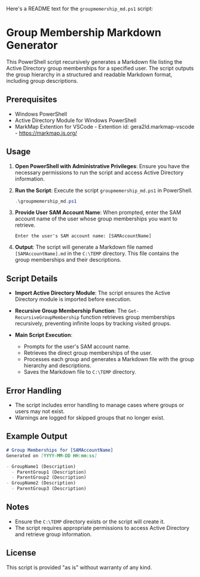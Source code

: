 Here's a README text for the `groupmemership_md.ps1` script:


# Group Membership Markdown Generator

This PowerShell script recursively generates a Markdown file listing the Active Directory group memberships for a specified user. The script outputs the group hierarchy in a structured and readable Markdown format, including group descriptions.

## Prerequisites

- Windows PowerShell
- Active Directory Module for Windows PowerShell
- MarkMap Extention for VSCode - Extention id: gera2ld.markmap-vscode - https://markmap.js.org/

## Usage

1. **Open PowerShell with Administrative Privileges**:
   Ensure you have the necessary permissions to run the script and access Active Directory information.

2. **Run the Script**:
   Execute the script `groupmemership_md.ps1` in PowerShell.

   ```powershell
   .\groupmemership_md.ps1
   ```

3. **Provide User SAM Account Name**:
   When prompted, enter the SAM account name of the user whose group memberships you want to retrieve.

   ```plaintext
   Enter the user's SAM account name: [SAMAccountName]
   ```

4. **Output**:
   The script will generate a Markdown file named `[SAMAccountName].md` in the `C:\TEMP` directory. This file contains the group memberships and their descriptions.

## Script Details

- **Import Active Directory Module**:
  The script ensures the Active Directory module is imported before execution.

- **Recursive Group Membership Function**:
  The `Get-RecursiveGroupMembership` function retrieves group memberships recursively, preventing infinite loops by tracking visited groups.

- **Main Script Execution**:
  - Prompts for the user's SAM account name.
  - Retrieves the direct group memberships of the user.
  - Processes each group and generates a Markdown file with the group hierarchy and descriptions.
  - Saves the Markdown file to `C:\TEMP` directory.

## Error Handling

- The script includes error handling to manage cases where groups or users may not exist.
- Warnings are logged for skipped groups that no longer exist.

## Example Output

```markdown
# Group Memberships for [SAMAccountName]
Generated on [YYYY-MM-DD HH:mm:ss]

- GroupName1 (Description)
  - ParentGroup1 (Description)
  - ParentGroup2 (Description)
- GroupName2 (Description)
  - ParentGroup3 (Description)
```

## Notes

- Ensure the `C:\TEMP` directory exists or the script will create it.
- The script requires appropriate permissions to access Active Directory and retrieve group information.

## License

This script is provided "as is" without warranty of any kind.
